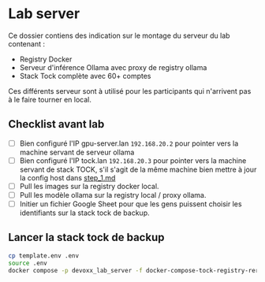 # Lab server

Ce dossier contiens des indication sur le montage du serveur du lab contenant :
- Registry Docker
- Serveur d'inférence Ollama avec proxy de registry ollama
- Stack Tock complète avec 60+ comptes

Ces différents serveur sont à utilisé pour les participants qui n'arrivent pas à le faire tourner en local.

## Checklist avant lab

- [ ] Bien configuré l'IP gpu-server.lan `192.168.20.2` pour pointer vers la machine servant de serveur ollama
- [ ] Bien configuré l'IP tock.lan `192.168.20.3` pour pointer vers la machine servant de stack TOCK, s'il s'agit de la même machine bien mettre à jour la config host dans [step_1.md](../step_1.md)
- [ ] Pull les images sur la registry docker local.
- [ ] Pull les modèle ollama sur la registry local / proxy ollama.
- [ ] Initier un fichier Google Sheet pour que les gens puissent choisir les identifiants sur la stack tock de backup.

## Lancer la stack tock de backup

```bash
cp template.env .env
source .env
docker compose -p devoxx_lab_server -f docker-compose-tock-registry-reranker.yml up -d
```
